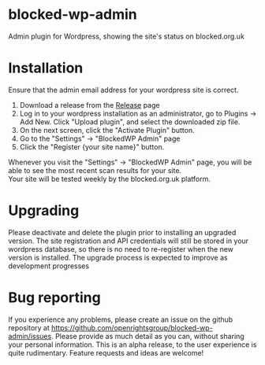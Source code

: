 # blocked-wp-admin
Admin plugin for Wordpress, showing the site's status on blocked.org.uk

# Installation

Ensure that the admin email address for your wordpress site is correct.

1. Download a release from the [Release](https://github.com/openrightsgroup/blocked-wp-admin/releases/tag/v0.6-alpha) page
2. Log in to your wordpress installation as an administrator, go to Plugins -> Add New.  Click "Upload plugin", and select the downloaded zip file.
3. On the next screen, click the "Activate Plugin" button.
4. Go to the "Settings" -> "BlockedWP Admin" page
5. Click the "Register {your site name}" button.

Whenever you visit the "Settings" -> "BlockedWP Admin" page, you will be able to see the most recent scan results for your site.  
Your site will be tested weekly by the blocked.org.uk platform.

# Upgrading

Please deactivate and delete the plugin prior to installing an upgraded version.  The site registration and API credentials will 
still be stored in your wordpress database, so there is no need to re-register when the new version is installed.  The upgrade process is expected to improve as development progresses

# Bug reporting

If you experience any problems, please create an issue on the github repository at https://github.com/openrightsgroup/blocked-wp-admin/issues.  Please provide as much detail as you can, without sharing your personal information. 
This is an alpha release, to the user experience is quite rudimentary.  Feature requests and ideas are welcome!
